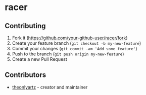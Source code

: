 # racer

## Contributing

1. Fork it (<https://github.com/your-github-user/racer/fork>)
2. Create your feature branch (`git checkout -b my-new-feature`)
3. Commit your changes (`git commit -am 'Add some feature'`)
4. Push to the branch (`git push origin my-new-feature`)
5. Create a new Pull Request

## Contributors

- [theonlyartz](https://github.com/theonlyartz) - creator and maintainer
